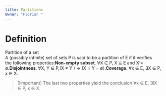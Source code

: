 ```yaml
---
title: Partitions
Owner: "Florian "
---
```

# Definition
Partition of a set  
A (possibly infinite) set of sets P is said to be a partition of E if it verifies  
the following properties:**Non-empty subset**. ∀X ∈ P, X ⊆ E and X ̸= ∅.**Disjointness**. ∀X, Y ∈ P,(X ≠ Y ) ⇒ (X ∩ Y = ∅).**Coverage**. ∀x ∈ E, ∃X ∈ P, x ∈ X.

> [!important] The last two properties yield the conclusion ∀x ∈ E, ∃!X ∈ P, x ∈ X.